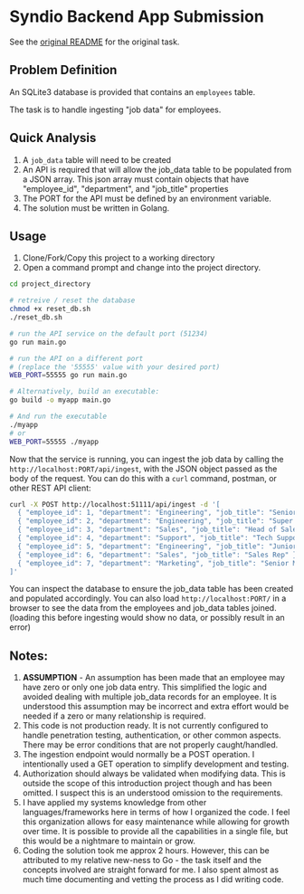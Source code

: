 # Syndio Backend App Submission

See the [original README](https://github.com/syndio/senior-backend-engineer-exercise/blob/main/README.md) for the original task.

## Problem Definition

An SQLite3 database is provided that contains an `employees` table.

The task is to handle ingesting "job data" for employees.

## Quick Analysis

1. A `job_data` table will need to be created
1. An API is required that will allow the job_data table to be populated from a JSON array. This json array must contain objects that have "employee_id", "department", and "job_title" properties
1. The PORT for the API must be defined by an environment variable.
1. The solution must be written in Golang.

## Usage

1. Clone/Fork/Copy this project to a working directory
1. Open a command prompt and change into the project directory.


```bash
cd project_directory

# retreive / reset the database
chmod +x reset_db.sh
./reset_db.sh

# run the API service on the default port (51234)
go run main.go

# run the API on a different port
# (replace the '55555' value with your desired port)
WEB_PORT=55555 go run main.go

# Alternatively, build an executable:
go build -o myapp main.go

# And run the executable
./myapp
# or
WEB_PORT=55555 ./myapp

```

Now that the service is running, you can ingest the job data by calling the `http://localhost:PORT/api/ingest`, with the JSON object passed as the body of the request.  You can do this with a `curl` command, postman, or other REST API client:

```bash
curl -X POST http://localhost:51111/api/ingest -d '[
  { "employee_id": 1, "department": "Engineering", "job_title": "Senior Engineer" },
  { "employee_id": 2, "department": "Engineering", "job_title": "Super Senior Engineer" },
  { "employee_id": 3, "department": "Sales", "job_title": "Head of Sales" },
  { "employee_id": 4, "department": "Support", "job_title": "Tech Support" },
  { "employee_id": 5, "department": "Engineering", "job_title": "Junior Engineer" },
  { "employee_id": 6, "department": "Sales", "job_title": "Sales Rep" },
  { "employee_id": 7, "department": "Marketing", "job_title": "Senior Marketer" }
]'
```

You can inspect the database to ensure the job_data table has been created and populated accordingly.  You can also load `http://localhost:PORT/` in a browser to see the data from the employees and job_data tables joined.  (loading this before ingesting would show no data, or possibly result in an error)

## Notes:

1. **ASSUMPTION** - An assumption has been made that an employee may have zero or only one job data entry.  This simplified the logic and avoided dealing with multiple job_data records for an employee.  It is understood this assumption may be incorrect and extra effort would be needed if a zero or many relationship is required.
1. This code is not production ready.  It is not currently configured to handle penetration testing, authentication, or other common aspects.  There may be error conditions that are not properly caught/handled.
1. The ingestion endpoint would normally be a POST operation.  I intentionally used a GET operation to simplify development and testing.
1. Authorization should always be validated when modifying data.  This is outside the scope of this introduction project though and has been omitted.  I suspect this is an understood omission to the requirements.
1. I have applied my systems knowledge from other languages/frameworks here in terms of how I organized the code.  I feel this organization allows for easy maintenance while allowing for growth over time.  It is possible to provide all the capabilities in a single file, but this would be a nightmare to maintain or grow.
1. Coding the solution took me approx 2 hours.  However, this can be attributed to my relative new-ness to Go - the task itself and the concepts involved are straight forward for me.  I also spent almost as much time documenting and vetting the process as I did writing code.


